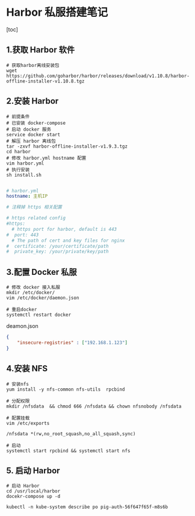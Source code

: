 # Harbor 私服搭建笔记

[toc]

## 1.获取 Harbor 软件

```shell
# 获取harbor离线安装包
wget https://github.com/goharbor/harbor/releases/download/v1.10.8/harbor-offline-installer-v1.10.8.tgz
```

## 2.安装 Harbor 

```shell
# 前提条件
# 已安装 docker-compose
# 启动 docker 服务
service docker start
# 解压 harbor 离线包
tar -zxvf harbor-offline-installer-v1.9.3.tgz
cd harbor
# 修改 harbor.yml hostname 配置
vim harbor.yml
# 执行安装
sh install.sh


```

```yml
# harbor.yml
hostname: 主机IP

# 注释掉 https 相关配置

# https related config
#https:
  # https port for harbor, default is 443
#  port: 443
  # The path of cert and key files for nginx
#  certificate: /your/certificate/path
#  private_key: /your/private/key/path

```

## 3.配置 Docker 私服

```shell
# 修改 docker 接入私服 
mkdir /etc/docker/
vim /etc/docker/daemon.json
 
# 重启docker
systemctl restart docker

```

deamon.json

```json
{
    "insecure-registries" : ["192.168.1.123"]
}
```

## 4.安装 NFS 

```shell
# 安装nfs
yum install -y nfs-common nfs-utils  rpcbind 
 
# 分配权限
mkdir /nfsdata  && chmod 666 /nfsdata && chown nfsnobody /nfsdata  
 
# 配置挂载
vim /etc/exports
 
/nfsdata *(rw,no_root_squash,no_all_squash,sync)
 
# 启动
systemctl start rpcbind && systemctl start nfs
```

## 5. 启动 Harbor

```shell
# 启动 Harbor
cd /usr/local/harbor
docekr-compose up -d

kubectl -n kube-system describe po pig-auth-56f647f65f-m8s6b
```

